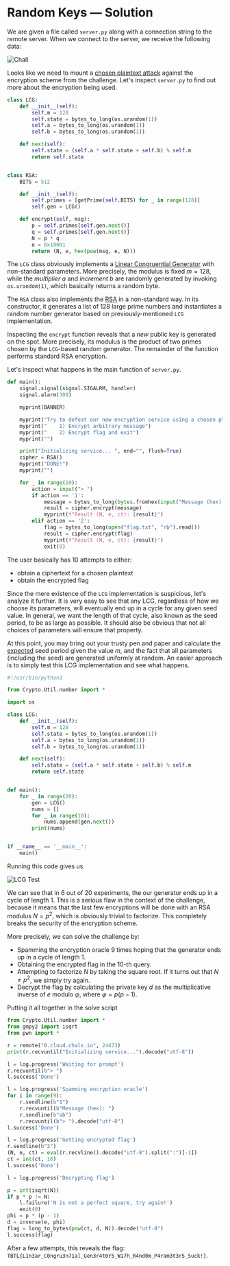 # Random Keys &mdash; Solution

We are given a file called `server.py` along with a connection string to the
remote server. When we connect to the server, we receive the following data:

![Chall](img/chall.png)

Looks like we need to mount a [chosen plaintext
attack](https://en.wikipedia.org/wiki/Chosen-plaintext_attack) against the
encryption scheme from the challenge. Let's inspect `server.py` to find out
more about the encryption being used.

```python
class LCG:
    def __init__(self):
        self.m = 128
        self.state = bytes_to_long(os.urandom(1))
        self.a = bytes_to_long(os.urandom(1))
        self.b = bytes_to_long(os.urandom(1))

    def next(self):
        self.state = (self.a * self.state + self.b) % self.m
        return self.state


class RSA:
    BITS = 512

    def __init__(self):
        self.primes = [getPrime(self.BITS) for _ in range(128)]
        self.gen = LCG()

    def encrypt(self, msg):
        p = self.primes[self.gen.next()]
        q = self.primes[self.gen.next()]
        N = p * q
        e = 0x10001
        return (N, e, hex(pow(msg, e, N)))
```

The `LCG` class obviously implements a [Linear Congruential
Generator](https://en.wikipedia.org/wiki/Linear_congruential_generator) with
non-standard parameters. More precisely, the modulus is fixed $m = 128$, while
the *multiplier* $a$ and *increment* $b$ are randomly generated by invoking
`os.urandom(1)`, which basically returns a random byte.

The `RSA` class also implements the
[RSA](https://en.wikipedia.org/wiki/RSA_(cryptosystem)) in a non-standard way.
In its constructor, it generates a list of $128$ large prime numbers and
instantiates a random number generator based on previously-mentioned `LCG`
implementation.

Inspecting the `encrypt` function reveals that a *new* public key is generated
on the spot. More precisely, its modulus is the product of two primes chosen by
the `LCG`-based random generator. The remainder of the function performs
standard RSA encryption.

Let's inspect what happens in the main function of `server.py`.

```python
def main():
    signal.signal(signal.SIGALRM, handler)
    signal.alarm(300)

    myprint(BANNER)

    myprint("Try to defeat our new encryption service using a chosen plaintext attack with at most 10 queries:")
    myprint("    1) Encrypt arbitrary message")
    myprint("    2) Encrypt flag and exit")
    myprint("")

    print("Initializing service... ", end="", flush=True)
    cipher = RSA()
    myprint("DONE!")
    myprint("")

    for _ in range(10):
        action = input("> ")
        if action == '1':
            message = bytes_to_long(bytes.fromhex(input("Message (hex): ")))
            result = cipher.encrypt(message)
            myprint(f"Result (N, e, ct): {result}")
        elif action == '2':
            flag = bytes_to_long(open("flag.txt", "rb").read())
            result = cipher.encrypt(flag)
            myprint(f"Result (N, e, ct): {result}")
            exit(0)

```

The user basically has $10$ attempts to either:
  * obtain a ciphertext for a chosen plaintext
  * obtain the encrypted flag

Since the mere existence of the `LCG` implementation is suspicious, let's
analyze it further. It is very easy to see that any LCG, regardless of how we
choose its parameters, will eventually end up in a cycle for any given seed
value. In general, we want the length of that cycle, also known as the seed
period, to be as large as possible. It should also be obvious that not all
choices of parameters will ensure that property.

At this point, you may bring out your trusty pen and paper and calculate the
[expected](https://en.wikipedia.org/wiki/Expected_value) seed period given the
value $m$, and the fact that all parameters (including the seed) are generated
uniformly at random. An easier approach is to simply test this LCG
implementation and see what happens.

```python
#!/usr/bin/python3

from Crypto.Util.number import *

import os

class LCG:
    def __init__(self):
        self.m = 128
        self.state = bytes_to_long(os.urandom(1))
        self.a = bytes_to_long(os.urandom(1))
        self.b = bytes_to_long(os.urandom(1))

    def next(self):
        self.state = (self.a * self.state + self.b) % self.m
        return self.state


def main():
    for _ in range(20):
        gen = LCG()
        nums = []
        for _ in range(10):
            nums.append(gen.next())
        print(nums)


if __name__ == '__main__':
    main()
```

Running this code gives us

![LCG Test](img/lcg_test.png)

We can see that in $6$ out of $20$ experiments, the our generator ends up in a
cycle of length $1$. This is a serious flaw in the context of the challenge,
because it means that the last few encryptions will be done with an RSA modulus
$N = p^2$, which is obviously trivial to factorize. This completely breaks the
security of the encryption scheme.

More precisely, we can solve the challenge by:
  * Spamming the encryption oracle $9$ times hoping that the generator ends up
    in a cycle of length $1$.
  * Obtaining the encrypted flag in the $10$-th query.
  * Attempting to factorize $N$ by taking the square root. If it turns out that
    $N \ne p^2$, we simply try again.
  * Decrypt the flag by calculating the private key $d$ as the multiplicative inverse
    of $e$ modulo $\varphi$, where $\varphi = p(p - 1)$.

Putting it all together in the solve script

```python
from Crypto.Util.number import *
from gmpy2 import isqrt
from pwn import *

r = remote("0.cloud.chals.io", 24473)
print(r.recvuntil("Initializing service...").decode("utf-8"))

l = log.progress('Waiting for prompt')
r.recvuntil(b"> ")
l.success('Done')

l = log.progress('Spamming encryption oracle')
for i in range(9):
    r.sendline(b"1")
    r.recvuntil(b"Message (hex): ")
    r.sendline(b"ab")
    r.recvuntil(b"> ").decode("utf-8")
l.success('Done')

l = log.progress('Getting encrypted flag')
r.sendline(b"2")
(N, e, ct) = eval(r.recvline().decode("utf-8").split(":")[-1])
ct = int(ct, 16)
l.success('Done')

l = log.progress('Decrypting flag')

p = int(isqrt(N))
if p * p != N:
    l.failure('N is not a perfect square, try again!')
    exit(0)
phi = p * (p - 1)
d = inverse(e, phi)
flag = long_to_bytes(pow(ct, d, N)).decode("utf-8")
l.success(flag)
```

After a few attempts, this reveals the flag: `TBTL{L1n3ar_C0ngru3n71al_Gen3r4t0r5_W17h_R4nd0m_P4ram3t3r5_5uck!}`.
